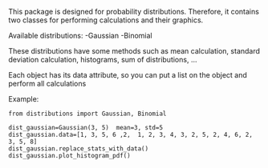 This package is designed for probability distributions. Therefore, it contains two classes for performing calculations and their graphics.


Available distributions:
-Gaussian
-Binomial

These distributions have some methods such as mean calculation, standard deviation calculation, histograms, sum of distributions, ...

Each object has its data attribute, so you can put a list on the object and perform all calculations


Example:

    from distributions import Gaussian, Binomial

    dist_gaussian=Gaussian(3, 5)  mean=3, std=5
    dist_gaussian.data=[1, 3, 5, 6 ,2,  1, 2, 3, 4, 3, 2, 5, 2, 4, 6, 2, 3, 5, 8]
    dist_gaussian.replace_stats_with_data()
    dist_gaussian.plot_histogram_pdf()
